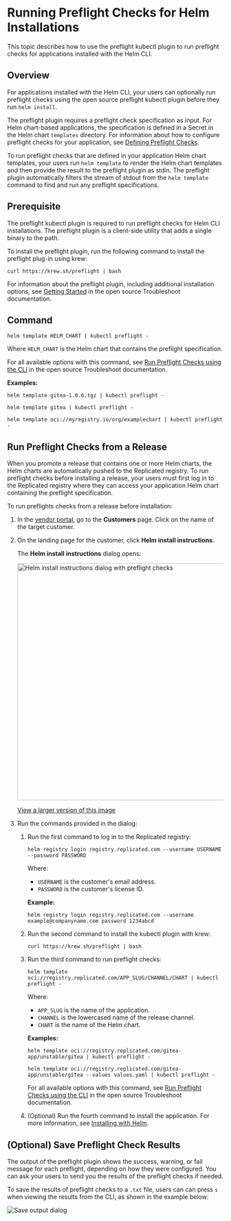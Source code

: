 # Running Preflight Checks for Helm Installations

This topic describes how to use the preflight kubectl plugin to run preflight checks for applications installed with the Helm CLI.

## Overview

For applications installed with the Helm CLI, your users can optionally run preflight checks using the open source preflight kubectl plugin before they run `helm install`.

The preflight plugin requires a preflight check specification as input. For Helm chart-based applications, the specification is defined in a Secret in the Helm chart `templates` directory. For information about how to configure preflight checks for your application, see [Defining Preflight Checks](preflight-defining).

To run preflight checks that are defined in your application Helm chart templates, your users run `helm template` to render the Helm chart templates and then provide the result to the preflight plugin as stdin. The preflight plugin automatically filters the stream of stdout from the `helm template` command to find and run any preflight specifications.

## Prerequisite

The preflight kubectl plugin is required to run preflight checks for Helm CLI installations. The preflight plugin is a client-side utility that adds a single binary to the path.

To install the preflight plugin, run the following command to install the preflight plug-in using krew:

```
curl https://krew.sh/preflight | bash
```
For information about the preflight plugin, including additional installation options, see [Getting Started](https://troubleshoot.sh/docs/) in the open source Troubleshoot documentation. 

## Command

```
helm template HELM_CHART | kubectl preflight -
```

Where `HELM_CHART` is the Helm chart that contains the preflight specification.

For all available options with this command, see [Run Preflight Checks using the CLI](https://troubleshoot.sh/docs/preflight/cli-usage/#options) in the open source Troubleshoot documentation.

**Examples:**

```
helm template gitea-1.0.6.tgz | kubectl preflight -
```
```
helm template gitea | kubectl preflight -
```
```
helm template oci://myregistry.io/org/examplechart | kubectl preflight -
```

## Run Preflight Checks from a Release

When you promote a release that contains one or more Helm charts, the Helm charts are automatically pushed to the Replicated registry. To run preflight checks before installing a release, your users must first log in to the Replicated registry where they can access your application Helm chart containing the preflight specification.   

To run preflights checks from a release before installation:

1. In the [vendor portal](https://vendor.replicated.com/apps/gitea-boxer/customers), go to the **Customers** page. Click on the name of the target customer.

1. On the landing page for the customer, click **Helm install instructions**.

    The **Helm install instructions** dialog opens:

    <img alt="Helm install instructions dialog with preflight checks" src="/images/helm-install-preflights.png" width="550px"/>

    [View a larger version of this image](/images/helm-install-preflights.png)

1. Run the commands provided in the dialog:

    1. Run the first command to log in to the Replicated registry:

        ```
        helm registry login registry.replicated.com --username USERNAME --password PASSWORD
        ```

        Where:
        - `USERNAME` is the customer's email address.
        - `PASSWORD` is the customer's license ID.

        **Example:**
        ```
        helm registry login registry.replicated.com --username example@companyname.com password 1234abcd
        ```

    1. Run the second command to install the kubectl plugin with krew:

        ```
        curl https://krew.sh/preflight | bash
        ```
    
    1. Run the third command to run preflight checks:

        ```
        helm template oci://registry.replicated.com/APP_SLUG/CHANNEL/CHART | kubectl preflight -
        ```

        Where:
        - `APP_SLUG` is the name of the application.
        - `CHANNEL` is the lowercased name of the release channel.
        - `CHART` is the name of the Helm chart.

        **Examples:**

        ```
        helm template oci://registry.replicated.com/gitea-app/unstable/gitea | kubectl preflight -
        ```
        ```
        helm template oci://registry.replicated.com/gitea-app/unstable/gitea --values values.yaml | kubectl preflight -
        ```

        For all available options with this command, see [Run Preflight Checks using the CLI](https://troubleshoot.sh/docs/preflight/cli-usage/#options) in the open source Troubleshoot documentation.

    1. (Optional) Run the fourth command to install the application. For more information, see [Installing with Helm](install-with-helm).      

## (Optional) Save Preflight Check Results

The output of the preflight plugin shows the success, warning, or fail message for each preflight, depending on how they were configured. You can ask your users to send you the results of the preflight checks if needed.

To save the results of preflight checks to a `.txt` file, users can can press `s` when viewing the results from the CLI, as shown in the example below:

![Save output dialog](/images/helm-preflight-save-output.png)
